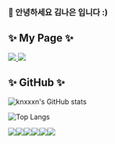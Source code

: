 ### 👋 안녕하세요 김나은 입니다 :)



## :sparkles: My Page :sparkles:
<a href="https://velog.io/@nxxxn">
  <img src="https://img.shields.io/badge/velog-20C997?style=flat-square&logo=velog&logoColor=white&link=https://velog.io/@nxxxn"/> <img src="https://img.shields.io/badge/notion-000000?style=flat-square&logo=notion&logoColor=white"/>
</a> 



## :sparkles: GitHub :sparkles:
![knxxxn's GitHub stats](https://github-readme-stats.vercel.app/api?username=knxxxn&show_icons=true&theme=radical)

![Top Langs](https://github-readme-stats.vercel.app/api/top-langs/?username=knxxxn&hide_progress=true&theme=radical)

<img src="https://img.shields.io/badge/python-3776AB?style=flat&logo=python&logoColor=white"/><img src="https://img.shields.io/badge/kotlin-7F52FF?style=flat&logo=kotlin&logoColor=white"/><img src="https://img.shields.io/badge/node.js-339933?style=flat&logo=node.js&logoColor=white"/><img src="https://img.shields.io/badge/javascript-F7DF1E?style=flat&logo=javascript&logoColor=white"/><img src="https://img.shields.io/badge/spring-6DB33F?style=flat&logo=spring&logoColor=white"/><img src="https://img.shields.io/badge/c++-00599C?style=flat&logo=c++&logoColor=white"/>
